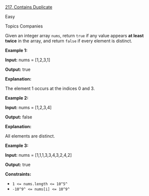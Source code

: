 [217\. Contains Duplicate](https://leetcode.com/problems/contains-duplicate/)

Easy

Topics
Companies

Given an integer array `nums`, return `true` if any value appears **at least twice** in the array, and return `false` if every element is distinct.

**Example 1:**

**Input:** nums = \[1,2,3,1\]

**Output:** true

**Explanation:**

The element 1 occurs at the indices 0 and 3.

**Example 2:**

**Input:** nums = \[1,2,3,4\]

**Output:** false

**Explanation:**

All elements are distinct.

**Example 3:**

**Input:** nums = \[1,1,1,3,3,4,3,2,4,2\]

**Output:** true

**Constraints:**

-   `1 <= nums.length <= 10^5^`
-   `-10^9^ <= nums[i] <= 10^9^`